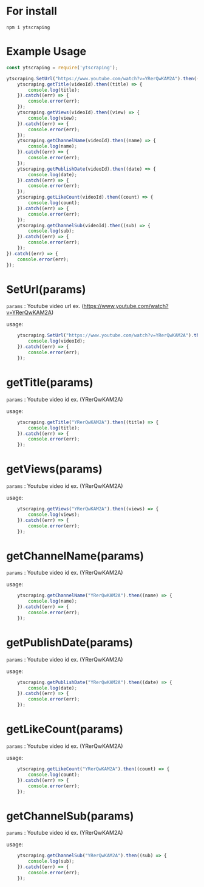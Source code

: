 
# For install
```npm i ytscraping```

# Example Usage
```js
const ytscraping = require('ytscraping');

ytscraping.SetUrl("https://www.youtube.com/watch?v=YRerQwKAM2A").then((videoId) => {
    ytscraping.getTitle(videoId).then((title) => {
        console.log(title);
    }).catch((err) => {
        console.error(err);
    });
    ytscraping.getViews(videoId).then((view) => {
        console.log(view);
    }).catch((err) => {
        console.error(err);
    });
    ytscraping.getChannelName(videoId).then((name) => {
        console.log(name);
    }).catch((err) => {
        console.error(err);
    });
    ytscraping.getPublishDate(videoId).then((date) => {
        console.log(date);
    }).catch((err) => {
        console.error(err);
    });
    ytscraping.getLikeCount(videoId).then((count) => {
        console.log(count);
    }).catch((err) => {
        console.error(err);
    });
    ytscraping.getChannelSub(videoId).then((sub) => {
        console.log(sub);
    }).catch((err) => {
        console.error(err);
    });
}).catch((err) => {
    console.error(err);
});
```

# SetUrl(params)
```params``` : Youtube video url ex. (https://www.youtube.com/watch?v=YRerQwKAM2A)

usage:
```js
    ytscraping.SetUrl("https://www.youtube.com/watch?v=YRerQwKAM2A").then((videoId) => {
        console.log(videoId);
    }).catch((err) => {
        console.error(err);
    });
```


# getTitle(params)
```params``` : Youtube video id ex. (YRerQwKAM2A)

usage:
```js
    ytscraping.getTitle("YRerQwKAM2A").then((title) => {
        console.log(title);
    }).catch((err) => {
        console.error(err);
    });
```

# getViews(params)
```params``` : Youtube video id ex. (YRerQwKAM2A)

usage:
```js
    ytscraping.getViews("YRerQwKAM2A").then((views) => {
        console.log(views);
    }).catch((err) => {
        console.error(err);
    });
```

# getChannelName(params)
```params``` : Youtube video id ex. (YRerQwKAM2A)

usage:
```js
    ytscraping.getChannelName("YRerQwKAM2A").then((name) => {
        console.log(name);
    }).catch((err) => {
        console.error(err);
    });
```

# getPublishDate(params)
```params``` : Youtube video id ex. (YRerQwKAM2A)

usage:
```js
    ytscraping.getPublishDate("YRerQwKAM2A").then((date) => {
        console.log(date);
    }).catch((err) => {
        console.error(err);
    });
```

# getLikeCount(params)
```params``` : Youtube video id ex. (YRerQwKAM2A)

usage:
```js
    ytscraping.getLikeCount("YRerQwKAM2A").then((count) => {
        console.log(count);
    }).catch((err) => {
        console.error(err);
    });
```

# getChannelSub(params)
```params``` : Youtube video id ex. (YRerQwKAM2A)

usage:
```js
    ytscraping.getChannelSub("YRerQwKAM2A").then((sub) => {
        console.log(sub);
    }).catch((err) => {
        console.error(err);
    });
```
